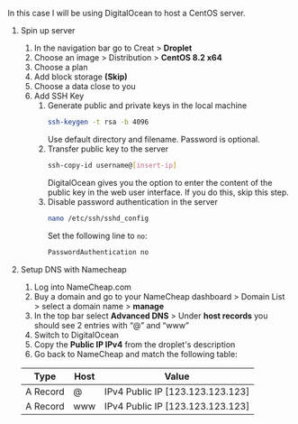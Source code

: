 In this case I will be using DigitalOcean to host a CentOS server.

1. Spin up server
    1. In the navigation bar go to Creat > **Droplet**
    2. Choose an image > Distribution > **CentOS 8.2 x64**
    3. Choose a plan
    4. Add block storage **(Skip)**
    5. Choose a data close to you
    6. Add SSH Key
        1. Generate public and private keys in the local machine
            ```sh
            ssh-keygen -t rsa -b 4096
            ```
            Use default directory and filename. Password is optional.
        2. Transfer public key to the server
            ```sh
            ssh-copy-id username@[insert-ip]
            ```
            DigitalOcean gives you the option to enter the content of the public key in the web user interface. If you do this, skip this step.
        3. Disable password authentication in the server
            ```sh
            nano /etc/ssh/sshd_config
            ```
            Set the following line to `no`:
            ```sh
            PasswordAuthentication no
            ```

2. Setup DNS with Namecheap

    1. Log into NameCheap.com
    2. Buy a domain and go to your NameCheap dashboard > Domain List > select a domain name > **manage**
    3. In the top bar select **Advanced DNS** > Under **host records** you should see 2 entries with “@” and “www”
    4. Switch to DigitalOcean
    7. Copy the **Public IP IPv4** from the droplet's description
    8. Go back to NameCheap and match the following table:
   
    | Type         | Host | Value                            |
    |--------------|------|----------------------------------|
    | A Record     |   @  | IPv4 Public IP [123.123.123.123] |
    | A Record     |  www | IPv4 Public IP [123.123.123.123] |
